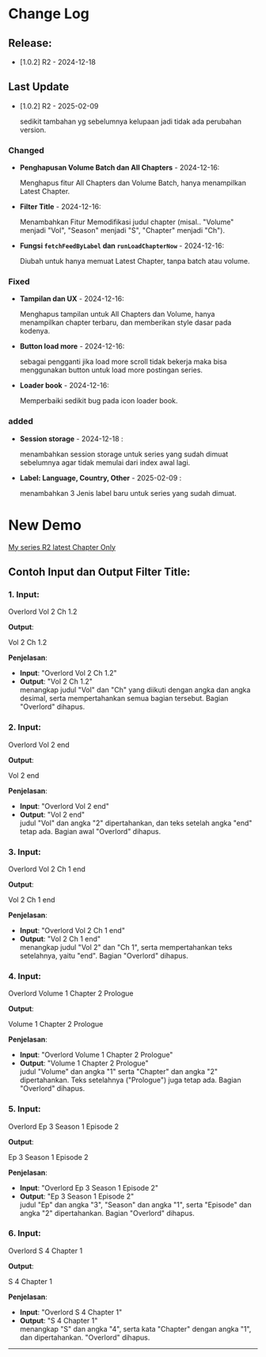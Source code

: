 # Change Log
## Release:  
 - [1.0.2] R2 - 2024-12-18

## Last Update
 - [1.0.2] R2 - 2025-02-09 
    
   sedikit tambahan yg sebelumnya kelupaan jadi tidak ada perubahan version.

### Changed
- **Penghapusan Volume Batch dan All Chapters** - 2024-12-16: 
  
  Menghapus fitur All Chapters dan Volume Batch, hanya menampilkan Latest Chapter.

- **Filter Title** - 2024-12-16: 

  Menambahkan Fitur Memodifikasi judul chapter (misal.. "Volume" menjadi "Vol", "Season" menjadi "S", "Chapter" menjadi "Ch").
  
- **Fungsi `fetchFeedByLabel` dan `runLoadChapterNow`** - 2024-12-16: 

  Diubah untuk hanya memuat Latest Chapter, tanpa batch atau volume.

### Fixed
- **Tampilan dan UX** - 2024-12-16: 

  Menghapus tampilan untuk All Chapters dan Volume, hanya menampilkan chapter terbaru, dan memberikan style dasar pada kodenya.

- **Button load more** - 2024-12-16: 

  sebagai pengganti jika load more scroll tidak bekerja maka bisa menggunakan button untuk load more postingan series.
  
- **Loader book** - 2024-12-16: 

  Memperbaiki sedikit bug pada icon loader book. 

### added 
- **Session storage** - 2024-12-18 : 

  menambahkan session storage untuk series yang sudah dimuat sebelumnya agar tidak memulai dari index awal lagi.

- **Label: Language, Country, Other** - 2025-02-09 : 

  menambahkan 3 Jenis label baru untuk series yang sudah dimuat.
  
# New Demo 
 [My series R2 latest Chapter Only](https://codehiru.blogspot.com/2024/12/my-list-unlimited-v101-r2-latest.html?m=1)


## Contoh Input dan Output Filter Title:

### 1. Input:

Overlord Vol 2 Ch 1.2

**Output**:

Vol 2 Ch 1.2

**Penjelasan**:  
- **Input**: "Overlord Vol 2 Ch 1.2"  
- **Output**: "Vol 2 Ch 1.2"  
 menangkap judul "Vol" dan "Ch" yang diikuti dengan angka dan angka desimal, serta mempertahankan semua bagian tersebut. Bagian "Overlord" dihapus.

### 2. Input:

Overlord Vol 2 end

**Output**:

Vol 2 end

**Penjelasan**:  
- **Input**: "Overlord Vol 2 end"  
- **Output**: "Vol 2 end"  
judul "Vol" dan angka "2" dipertahankan, dan teks setelah angka "end" tetap ada. Bagian awal "Overlord" dihapus.

### 3. Input:

Overlord Vol 2 Ch 1 end

**Output**:

Vol 2 Ch 1 end

**Penjelasan**:  
- **Input**: "Overlord Vol 2 Ch 1 end"  
- **Output**: "Vol 2 Ch 1 end"  
 menangkap judul "Vol 2" dan "Ch 1", serta mempertahankan teks setelahnya, yaitu "end". Bagian "Overlord" dihapus.

### 4. Input:

Overlord Volume 1 Chapter 2 Prologue

**Output**:

Volume 1 Chapter 2 Prologue

**Penjelasan**:  
- **Input**: "Overlord Volume 1 Chapter 2 Prologue"  
- **Output**: "Volume 1 Chapter 2 Prologue"  
judul "Volume" dan angka "1" serta "Chapter" dan angka "2" dipertahankan. Teks setelahnya ("Prologue") juga tetap ada. Bagian "Overlord" dihapus.

### 5. Input:

Overlord Ep 3 Season 1 Episode 2

**Output**:

Ep 3 Season 1 Episode 2

**Penjelasan**:  
- **Input**: "Overlord Ep 3 Season 1 Episode 2"  
- **Output**: "Ep 3 Season 1 Episode 2"  
judul "Ep" dan angka "3", "Season" dan angka "1", serta "Episode" dan angka "2" dipertahankan. Bagian "Overlord" dihapus.

### 6. Input:

Overlord S 4 Chapter 1

**Output**:

S 4 Chapter 1

**Penjelasan**:  
- **Input**: "Overlord S 4 Chapter 1"  
- **Output**: "S 4 Chapter 1"  
menangkap "S" dan angka "4", serta kata "Chapter" dengan angka "1", dan dipertahankan. "Overlord" dihapus.
---